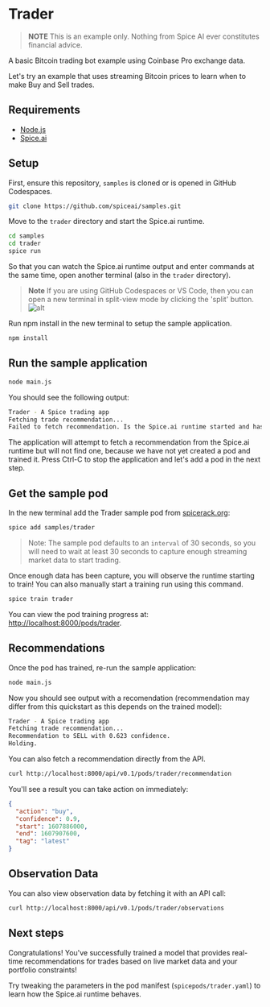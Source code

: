 # Trader

> **NOTE** This is an example only. Nothing from Spice AI ever constitutes financial advice.

A basic Bitcoin trading bot example using Coinbase Pro exchange data.

Let's try an example that uses streaming Bitcoin prices to learn when to make Buy and Sell trades.

## Requirements

- [Node.js](https://nodejs.org/)
- [Spice.ai](https://docs.spiceai.org/getting-started/install-spiceai/)

## Setup

First, ensure this repository, `samples` is cloned or is opened in GitHub Codespaces.

```bash
git clone https://github.com/spiceai/samples.git
```

Move to the `trader` directory and start the Spice.ai runtime.

```bash
cd samples
cd trader
spice run
```

So that you can watch the Spice.ai runtime output and enter commands at the same time, open another terminal (also in the `trader` directory).

> **Note**
> If you are using GitHub Codespaces or VS Code, then you can open a new terminal in split-view mode by clicking the 'split' button.
> ![alt](/.imgs/split_terminal.png)

Run npm install in the new terminal to setup the sample application.

```bash
npm install
```

## Run the sample application

```bash
node main.js
```

You should see the following output:

```bash
Trader - A Spice trading app
Fetching trade recommendation...
Failed to fetch recommendation. Is the Spice.ai runtime started and has a pod been added?
```

The application will attempt to fetch a recommendation from the Spice.ai runtime but will not find one, because we have not yet created a pod and trained it. Press Ctrl-C to stop the application and let's add a pod in the next step.

## Get the sample pod

In the new terminal add the Trader sample pod from [spicerack.org](https://spicerack.org):

```bash
spice add samples/trader
```

> Note: The sample pod defaults to an `interval` of 30 seconds, so you will need to wait at least 30 seconds to capture enough streaming market data to start trading.

Once enough data has been capture, you will observe the runtime starting to train! You can also manually start a training run using this command.

```bash
spice train trader
```

You can view the pod training progress at: [http://localhost:8000/pods/trader](http://localhost:8000/pods/trader).

## Recommendations

Once the pod has trained, re-run the sample application:

```bash
node main.js
```

Now you should see output with a recomendation (recommendation may differ from this quickstart as this depends on the trained model):

```bash
Trader - A Spice trading app
Fetching trade recommendation...
Recommendation to SELL with 0.623 confidence.
Holding.
```

You can also fetch a recommendation directly from the API.

```bash
curl http://localhost:8000/api/v0.1/pods/trader/recommendation
```

You'll see a result you can take action on immediately:

```json
{
  "action": "buy",
  "confidence": 0.9,
  "start": 1607886000,
  "end": 1607907600,
  "tag": "latest"
}
```

## Observation Data

You can also view observation data by fetching it with an API call:

```bash
curl http://localhost:8000/api/v0.1/pods/trader/observations
```

## Next steps

Congratulations! You've successfully trained a model that provides real-time recommendations for trades based on live market data and your portfolio constraints!

Try tweaking the parameters in the pod manifest (`spicepods/trader.yaml`) to learn how the Spice.ai runtime behaves.
